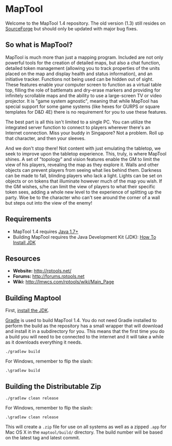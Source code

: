 MapTool
=======

Welcome to the MapTool 1.4 repository. The old version (1.3) still resides on [SourceForge](http://sourceforge.net/p/rptools/svn/HEAD/tree/) but should only be updated with major bug fixes.

So what is MapTool? 
-------------------

MapTool is much more than just a mapping program. Included are not only powerful tools for the creation of detailed maps, but also a chat function, detailed token management (allowing you to track properties of the units placed on the map and display health and status information), and an initiative tracker. Functions not being used can be hidden out of sight. These features enable your computer screen to function as a virtual table top, filling the role of battlemats and dry-erase markers and providing for infinitely scrollable maps and the ability to use a large-screen TV or video projector.  It is "game system agnostic", meaning that while MapTool has special support for some game systems (like hexes for GURPS or square templates for D&D 4E) there is no requirement for you to use these features.

The best part is all this isn't limited to a single PC. You can utilize the integrated server function to connect to players wherever there's an Internet connection. Miss your buddy in Singapore? Not a problem. Roll up that character, and then your sleeves.

And we don't stop there! Not content with just emulating the tabletop, we seek to improve upon the tabletop experience. This, truly, is where MapTool shines. A set of "topology" and vision features enable the GM to limit the view of his players, revealing the map as they explore it. Walls and other objects can prevent players from seeing what lies behind them. Darkness can be made to fall, blinding players who lack a light. Lights can be set on objects or on tokens that illuminate however much of the map you wish. If the GM wishes, s/he can limit the view of players to what their specific token sees, adding a whole new level to the experience of splitting up the party.  Woe be to the character who can't see around the corner of a wall but steps out into the view of the enemy!

Requirements
------------

- MapTool 1.4 requires [Java 1.7+](https://java.com/en/download/)
- Building MapTool requires the Java Development Kit (JDK): [How To Install JDK](doc/How_To_Install_JDK.md)

Resources
---------

 - **Website:** http://rptools.net/ 
 - **Forums:**  http://forums.rptools.net 
 - **Wiki:**    http://lmwcs.com/rptools/wiki/Main_Page 


Building Maptool
----------------

First, [install the JDK](doc/How_To_Install_JDK.md).

[Gradle](http://gradle.org/) is used to build MapTool 1.4. You do not need Gradle installed to perform the build as the repository has a small wrapper that will download and install it in a subdirectory for you. This means that the first time you do a build you will need to be connected to the internet and it will take a while
as it downloads everything it needs.

```Shell
./gradlew build  
```

For Windows, remember to flip the slash:

```Shell
.\gradlew build  
```

Building the Distributable Zip
------------------------------

```Shell
./gradlew clean release
```

For Windows, remember to flip the slash:

```Shell
.\gradlew clean release 
```

This will create a `.zip` file for use on all systems as well as a zipped `.app` for Mac OS X in the `maptool/build/` directory. The build number will be based on the latest tag and latest commit.

